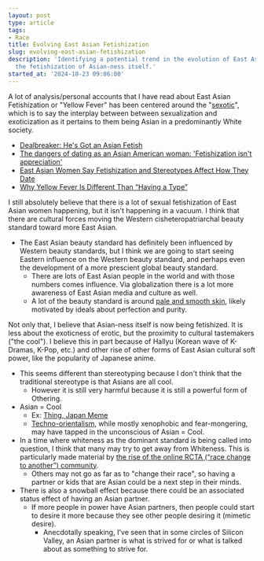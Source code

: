 ```yaml
---
layout: post
type: article
tags:
- Race
title: Evolving East Asian Fetishization
slug: evolving-east-asian-fetishization
description: 'Identifying a potential trend in the evolution of East Asian fetishization:
  the fetishization of Asian-ness itself.'
started_at: '2024-10-23 09:06:00'
---
```


A lot of analysis/personal accounts that I have read about East Asian Fetishization or "Yellow Fever" has been centered around the "[sexotic](https://journals.sagepub.com/doi/abs/10.1177/1363460718790863)", which is to say the interplay between between sexualization and exoticization as it pertains to them being Asian in a predominantly White society.
* [Dealbreaker: He's Got an Asian Fetish](https://www.good.is/articles/dealbreaker-he-s-got-an-asian-fetish)
* [The dangers of dating as an Asian American woman: 'Fetishization isn't appreciation'](https://www.usatoday.com/story/life/health-wellness/2022/05/10/asian-fetishization-isnt-flattery-how-weve-dehumanized-asian-women/7450959001/)
* [East Asian Women Say Fetishization and Stereotypes Affect How They Date](https://www.teenvogue.com/story/east-asian-women-fetishization)
* [Why Yellow Fever Is Different Than “Having a Type”](https://thebolditalic.com/why-yellow-fever-is-different-than-having-a-type-the-bold-italic-san-francisco-36ed29359dfb)

I still absolutely believe that there is a lot of sexual fetishization of East Asian women happening, but it isn't happening in a vacuum. I think that there are cultural forces moving the Western cisheteropatriarchal beauty standard toward more East Asian.
* The East Asian beauty standard has definitely been influenced by Western beauty standards, but I think we are going to start seeing Eastern influence on the Western beauty standard, and perhaps even the development of a more prescient global beauty standard.
    * There are lots of East Asian people in the world and with those numbers comes influence. Via globalization there is a lot more awareness of East Asian media and culture as well.
    * A lot of the beauty standard is around [pale and smooth skin](https://nextshark.com/east-asian-pale-skin-beauty-standard), likely motivated by ideals about perfection and purity.

Not only that, I believe that Asian-ness itself is now being fetishized. It is less about the exoticness of erotic, but the proximity to cultural tastemakers ("the cool"). I believe this in part because of Hallyu (Korean wave of K-Dramas, K-Pop, etc.) and other rise of other forms of East Asian cultural soft power, like the popularity of Japanese anime. 
* This seems different than stereotyping because I don't think that the traditional stereotype is that Asians are all cool.
    * However it is still very harmful because it is still a powerful form of Othering.
* Asian = Cool
    * Ex: [Thing, Japan Meme](https://knowyourmeme.com/memes/thing-japan)
    * [Techno-orientalism](https://thechloegong.com/2019/12/28/techno-orientalism-in-science-fiction/), while mostly xenophobic and fear-mongering, may have tapped in the unconscious of Asian = Cool.
* In a time where whiteness as the dominant standard is being called into question, I think that many may try to get away from Whiteness. This is particularly made material by [the rise of the online RCTA (“race change to another”) community](https://www.nbcnews.com/news/asian-america/race-change-to-another-trend-online-rcna93759).
    * Others may not go as far as to "change their race", so having a partner or kids that are Asian could be a next step in their minds.
* There is also a snowball effect because there could be an associated status effect of having an Asian partner.
    * If more people in power have Asian partners, then people could start to desire it more because they see other people desiring it (mimetic desire).
        * Anecdotally speaking, I've seen that in some circles of Silicon Valley, an Asian partner is what is strived for or what is talked about as something to strive for.